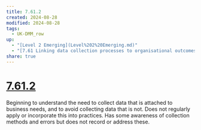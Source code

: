```yaml
---
title: 7.61.2
created: 2024-08-28
modified: 2024-08-28
tags:
  - UK-DMM_row
up:
  - "[Level 2 Emerging](Level%202%20Emerging.md)"
  - "[7.61 Linking data collection processes to organisational outcomes](7.61%20Linking%20data%20collection%20processes%20to%20organisational%20outcomes.md)"
share: true
---
```

# [7.61.2](7.61.2.md)

Beginning to understand the need to collect data that is attached to business needs, and to avoid collecting data that is not. Does not regularly apply or incorporate this into practices. Has some awareness of collection methods and errors but does not record or address these.
